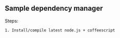 Sample dependency manager
-------------------------


Steps:
```
1. Install/compile latest node.js + coffeescript
```
